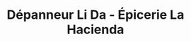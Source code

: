 ---
title: "Dépanneur Li Da - Épicerie La Hacienda"
url: /laval/depanneur-li-da-epicerie-la-hacienda/
shop: Lebensmittel
---